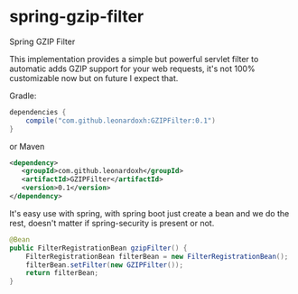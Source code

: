 # spring-gzip-filter
Spring GZIP Filter

This implementation provides a simple but powerful servlet filter to automatic adds GZIP support for your web requests, it's not 100% customizable now but on future I expect that.

Gradle:
```groovy
dependencies {
    compile("com.github.leonardoxh:GZIPFilter:0.1")
}
```

or Maven
```xml
<dependency>
   <groupId>com.github.leonardoxh</groupId>
   <artifactId>GZIPFilter</artifactId>
   <version>0.1</version>
</dependency>
```

It's easy use with spring, with spring boot just create a bean and we do the rest, doesn't matter if spring-security is present or not.
```java
@Bean
public FilterRegistrationBean gzipFilter() {
    FilterRegistrationBean filterBean = new FilterRegistrationBean();
    filterBean.setFilter(new GZIPFilter());
    return filterBean;
}
```
